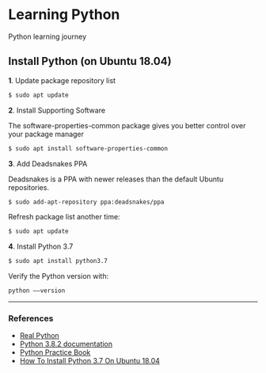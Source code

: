 # Learning Python
Python learning journey

## Install Python (on Ubuntu 18.04)

**1**. Update package repository list

```bash
$ sudo apt update
```

**2**. Install Supporting Software

The software-properties-common package gives you better control over your package manager
```bash
$ sudo apt install software-properties-common
```

**3**. Add Deadsnakes PPA

Deadsnakes is a PPA with newer releases than the default Ubuntu repositories.

```bash
$ sudo add-apt-repository ppa:deadsnakes/ppa
```

Refresh package list another time:

```bash
$ sudo apt update
```

**4**. Install Python 3.7

```bash
$ sudo apt install python3.7
```

Verify the Python version with:

```bash
python ––version
```

---

### References
* [Real Python](https://realpython.com/)
* [Python 3.8.2 documentation](https://docs.python.org/3.8/)
* [Python Practice Book](https://anandology.com/python-practice-book)
* [How To Install Python 3.7 On Ubuntu 18.04](https://phoenixnap.com/kb/how-to-install-python-3-ubuntu)
